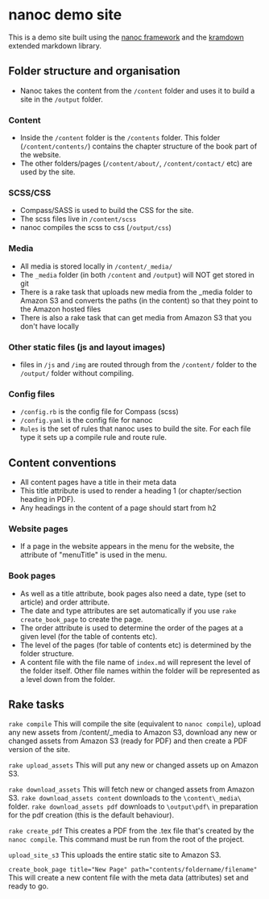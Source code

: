 # nanoc demo site

This is a demo site built using the [nanoc framework](http://nanoc.stoneship.org/) and the [kramdown](http://kramdown.rubyforge.org/index.html) extended markdown library.

## Folder structure and organisation

* Nanoc takes the content from the `/content` folder and uses it
  to build a site in the `/output` folder.

### Content

* Inside the `/content` folder is the `/contents` folder. This folder
  (`/content/contents/`) contains the chapter structure of the book part
  of the website.
* The other folders/pages (`/content/about/`, `/content/contact/` etc)
  are used by the site.

### SCSS/CSS

* Compass/SASS is used to build the CSS for the site.
* The scss files live in `/content/scss`
* nanoc compiles the scss to css (`/output/css`)

### Media

* All media is stored locally in `/content/_media/`
* The `_media` folder (in both `/content` and `/output`) will NOT get
  stored in git
* There is a rake task that uploads new media from the _media folder to
  Amazon S3 and converts the paths (in the content) so that they point
  to the Amazon hosted files
* There is also a rake task that can get media from Amazon S3 that you
  don't have locally

### Other static files (js and layout images)

* files in `/js` and `/img` are routed through from the `/content/` folder
  to the `/output/` folder without compiling.

### Config files

* `/config.rb` is the config file for Compass (scss)
* `/config.yaml` is the config file for nanoc
* `Rules` is the set of rules that nanoc uses to build the site. For each file type
  it sets up a compile rule and route rule.

## Content conventions

* All content pages have a title in their meta data
* This title attribute is used to render a heading 1 (or chapter/section
  heading in PDF).
* Any headings in the content of a page should start from h2

### Website pages

* If a page in the website appears in the menu for the website, the attribute
  of "menuTitle" is used in the menu.

### Book pages

* As well as a title attribute, book pages also need a date, type (set to
  article) and order attribute.
* The date and type attributes are set automatically if you use `rake create_book_page`
  to create the page.
* The order attribute is used to determine the order of the pages at a given
  level (for the table of contents etc).
* The level of the pages (for table of contents etc) is determined by the
  folder structure.
* A content file with the file name of `index.md` will represent the level of the folder
  itself. Other file names within the folder will be represented as a level down from
  the folder.

## Rake tasks

`rake compile`
This will compile the site (equivalent to `nanoc compile`), upload any new assets from /content/_media
to Amazon S3, download any new or changed assets from Amazon S3 (ready for PDF) and then create a PDF
version of the site.

`rake upload_assets`
This will put any new or changed assets up on Amazon S3.

`rake download_assets`
This will fetch new or changed assets from Amazon S3. `rake download_assets content` downloads to the
`\content\_media\` folder. `rake download_assets pdf` downloads to `\output\pdf\` in preparation for the
pdf creation (this is the default behaviour).

`rake create_pdf`
This creates a PDF from the .tex file that's created by the `nanoc compile`. This command must be run from
the root of the project.

`upload_site_s3`
This uploads the entire static site to Amazon S3.

`create_book_page title="New Page" path="contents/foldername/filename"`
This will create a new content file with the meta data (attributes) set and ready to go.

